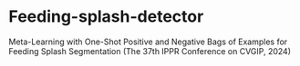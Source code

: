 # Feeding-splash-detector
Meta-Learning with One-Shot Positive and Negative Bags of Examples for Feeding Splash Segmentation (The 37th IPPR Conference on CVGIP, 2024)
